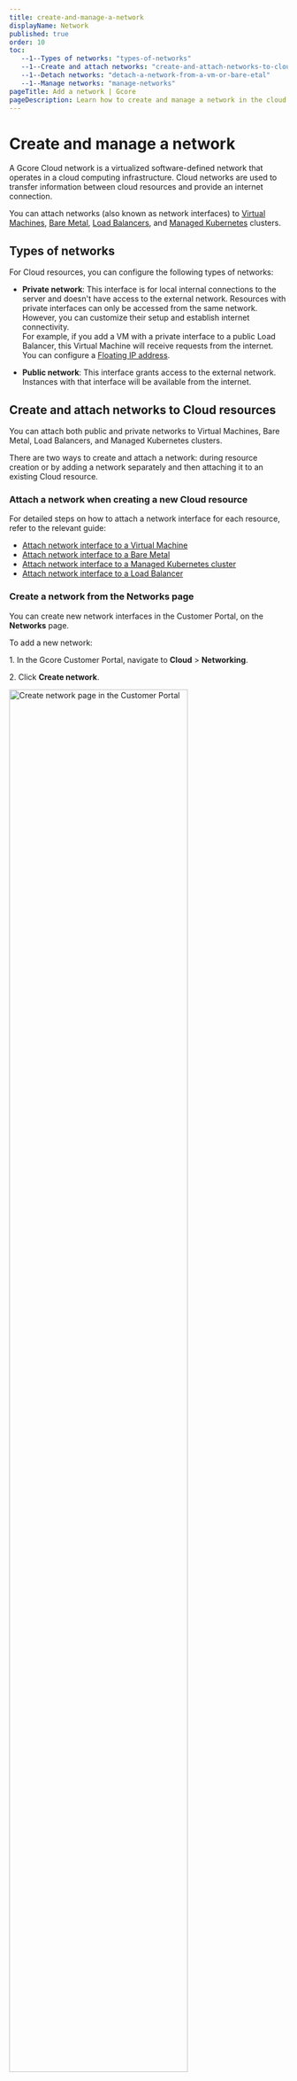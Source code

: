 ```yaml
---
title: create-and-manage-a-network
displayName: Network
published: true
order: 10
toc:
   --1--Types of networks: "types-of-networks"
   --1--Create and attach networks: "create-and-attach-networks-to-cloud-resources"
   --1--Detach networks: "detach-a-network-from-a-vm-or-bare-etal"
   --1--Manage networks: "manage-networks"
pageTitle: Add a network | Gcore
pageDescription: Learn how to create and manage a network in the cloud to transfer information between cloud resources and establish an Internet connection.
---
```

# Create and manage a network

A Gcore Cloud network is a virtualized software-defined network that operates in a cloud computing infrastructure. Cloud networks are used to transfer information between cloud resources and provide an internet connection.  

You can attach networks (also known as network interfaces) to <a href="https://gcore.com/docs/cloud/virtual-instances/types-of-virtual-machines" target="_blank">Virtual Machines</a>, <a href="https://gcore.com/docs/cloud/bare-metal-servers/about-bare-metal-servers" target="_blank">Bare Metal</a>, <a href="https://gcore.com/docs/cloud/networking/create-and-configure-a-load-balancer" target="_blank">Load Balancers</a>, and <a href="https://gcore.com/docs/cloud/kubernetes/about-gcore-kubernetes" target="_blank">Managed Kubernetes</a> clusters. 

## Types of networks 

For Cloud resources, you can configure the following types of networks: 

* **Private network**: This interface is for local internal connections to the server and doesn't have access to the external network. Resources with private interfaces can only be accessed from the same network. However, you can customize their setup and establish internet connectivity.  
For example, if you add a VM with a private interface to a public Load Balancer, this Virtual Machine will receive requests from the internet. You can configure a <a href="https://gcore.com/docs/cloud/networking/ip-address/create-and-configure-a-floating-ip-address" target="_blank">Floating IP address</a>. 

* **Public network**: This interface grants access to the external network. Instances with that interface will be available from the internet. 

## Create and attach networks to Cloud resources 

You can attach both public and private networks to Virtual Machines, Bare Metal, Load Balancers, and Managed Kubernetes clusters. 

There are two ways to create and attach a network: during resource creation or by adding a network separately and then attaching it to an existing Cloud resource. 

### Attach a network when creating a new Cloud resource 

For detailed steps on how to attach a network interface for each resource, refer to the relevant guide: 

* <a href="https://gcore.com/docs/cloud/virtual-instances/create-an-instance" target="_blank">Attach network interface to a Virtual Machine</a>  
* <a href="https://gcore.com/docs/cloud/bare-metal-servers/create-a-bare-metal-server" target="_blank">Attach network interface to a Bare Metal</a> 
* <a href="https://gcore.com/docs/cloud/kubernetes/clusters/create-a-kubernetes-cluster#step-6-configure-network-settings" target="_blank">Attach network interface to a Managed Kubernetes cluster</a>  
* <a href="https://gcore.com/docs/cloud/networking/create-and-configure-a-load-balancer#step-4-configure-network" target="_blank">Attach network interface to a Load Balancer</a> 

### Create a network from the Networks page  

You can create new network interfaces in the Customer Portal, on the **Networks** page. 

To add a new network: 

1\. In the Gcore Customer Portal, navigate to **Cloud** > **Networking**.

2\. Click **Create network**.

<img src="https://assets.gcore.pro/docs/cloud/networking/create-and-manage-a-network/networking-page.png" alt="Create network page in the Customer Portal" width="80%">

3\. Enter the network name. 

4\. (Optional) If you want to create a network for Bare Metal servers, turn on the **Bare Metal Network (VLAN)** toggle. 

5\. (Optional) Add tags if you want to include metadata. 

6\. Click **Create network**. 

<img src="https://assets.gcore.pro/docs/cloud/networking/create-and-manage-a-network/create-network-dialog.png" alt="Create network dialog" width="80%">

If you need to configure a private network, you also need to add a subnetwork. To do so, follow instructions from the <a href="https://gcore.com/docs/cloud/networking/create-and-manage-a-subnetwork#create-a-subnetwork-from-the-networks-page" target="_blank">creating a subnetwork</a>

### Attach a network interface to an existing VM or Bare Metal 

<alert-element type="info" title="Info">
 
You can’t change network interfaces for created Load Balancers. 
 
</alert-element>

If you’ve already created a cloud resource and want to add more networks to it, you can do so in the resource settings: 

1\. In the Gcore Customer Portal, navigate to **Cloud**. 

2\. Open the relevant page with your resource: **Virtual Instances** or **Bare Metal**. 

3\. Click the resource name to open its settings. 

4\. Go to the **Networks** tab. Here you can view, attach, and detach network interfaces attached to your resource. Here's the network configuration for a Virtual Machine:

<img src="https://assets.gcore.pro/docs/cloud/networking/create-and-manage-a-network/networking-tab-vm.png" alt="Networking tab in the VM settings" width="80%">

5\. To attach a new interface, click **Add interface**: 

* **Public**: It’s only possible to add one public interface per VM.  Additionally, you can use a <a href="https://gcore.com/docs/cloud/networking/ip-address/create-and-configure-a-reserved-ip-address" target="_blank">reserved IP address</a>. 

* **Private**: Choose a network from the list or create a new one, then <a href="https://gcore.com/docs/cloud/networking/create-and-manage-a-subnetwork" target="_blank">configure a subnetwork</a> according to your requirements.  

6\. (Optional) If your network contains both IPv6 and IPv4 addresses, you can enable IPV6 dual-stack and simultaneously use IPv4 and IPv6 protocols on the same network infrastructure. 

7\. Click **Save Changes**. 

You’ve successfully attached a new network interface to your resource. 

## Detach a network from a VM or Bare Metal 

To remove an interface from your cloud resource, you need to detach all subnetworks within this network interface: 

1\. In the Gcore Customer Portal, navigate to **Cloud**. 

2\. Open the relevant page with your resource: **Virtual Instances** or **Bare Metal**. 

2\. Find the needed resource and click its name to open it. 

3\. Go to the **Networks** tab and find the network you want to detach. To remove an interface from your cloud resource, you first need to detach all existing subnetworks. 

4\. Click the three-dot icon next to each subnetwork within the network and select **Detach subnetwork**.  

<img src="https://assets.gcore.pro/docs/cloud/networking/create-and-manage-a-network/detach-subnetwork.png" alt="Network settings with the detach subnetwork option" width="80%">

If you have a connected Floating IP, detach it before removing subnetworks.

5\. Confirm the action by clicking **Detach**.

Repeat this step for all subnetworks within the network. 

## Manage networks 

All your configured network interfaces and their subnetworks appear in the Customer Portal, on the **Networks** page. 

You can view network details, rename or delete a network, and configure its subnetworks. 

### View network details 

1\. In the Gcore Customer Portal, navigate to **Cloud** > **Networking**. 

2\. Find the needed network and click its name to open the details page. 

The details page includes comprehensive information about the network, such as network ID, creation date, tags, and other relevant specifications. 

<img src="https://assets.gcore.pro/docs/cloud/networking/create-and-manage-a-network/network-details.png" alt="Network details page" width="80%">

Here you can also create and remove <a href="https://gcore.com/docs/cloud/networking/create-and-manage-a-subnetwork" target="_blank">subnetworks</a>. 

### Rename a network  

1\. In the Gcore Customer Portal, navigate to **Cloud** > **Networking**. 

2\. Find the network that you want to rename and click the three-dot icon next to it. 

3\. Select **Rename**.  

<img src="https://assets.gcore.pro/docs/cloud/networking/create-and-manage-a-network/rename-network.png" alt="Network settings menu with the rename button highlighted" width="80%">

4\. Enter a new name and click **Save** to apply the changes.

<img src="https://assets.gcore.pro/docs/cloud/networking/create-and-manage-a-network/edit-name-description.png" alt="Edit network name and description dialog" width="80%">

The network has been renamed. 

### Delete a network 

1\. In the Gcore Customer Portal, navigate to **Cloud** > **Networking**. 

2\. Find the network that you want to remove and click the three-dot icon next to it. 

3\. Select **Delete**.  

<img src="https://assets.gcore.pro/docs/cloud/networking/create-and-manage-a-network/delete-network.png" alt="Network settings menu with the delete button highlighted.png" width="80%">

4\. Click **Delete network** to confirm your action.

<img src="https://assets.gcore.pro/docs/cloud/networking/create-and-manage-a-network/verify-deletion.png" alt="Delete network dialog" width="80%">

You’ve successfully removed a network. 
